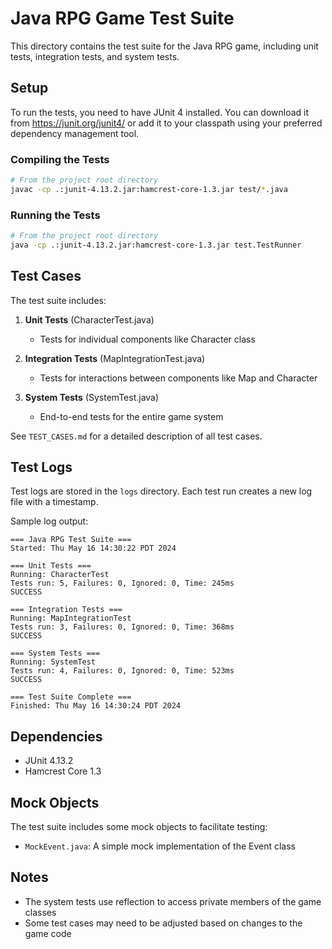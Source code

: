 # Java RPG Game Test Suite

This directory contains the test suite for the Java RPG game, including unit tests, integration tests, and system tests.

## Setup

To run the tests, you need to have JUnit 4 installed. You can download it from https://junit.org/junit4/ or add it to your classpath using your preferred dependency management tool.

### Compiling the Tests

```bash
# From the project root directory
javac -cp .:junit-4.13.2.jar:hamcrest-core-1.3.jar test/*.java
```

### Running the Tests

```bash
# From the project root directory
java -cp .:junit-4.13.2.jar:hamcrest-core-1.3.jar test.TestRunner
```

## Test Cases

The test suite includes:

1. **Unit Tests** (CharacterTest.java)
   - Tests for individual components like Character class

2. **Integration Tests** (MapIntegrationTest.java)
   - Tests for interactions between components like Map and Character

3. **System Tests** (SystemTest.java)
   - End-to-end tests for the entire game system

See `TEST_CASES.md` for a detailed description of all test cases.

## Test Logs

Test logs are stored in the `logs` directory. Each test run creates a new log file with a timestamp.

Sample log output:
```
=== Java RPG Test Suite ===
Started: Thu May 16 14:30:22 PDT 2024

=== Unit Tests ===
Running: CharacterTest
Tests run: 5, Failures: 0, Ignored: 0, Time: 245ms
SUCCESS

=== Integration Tests ===
Running: MapIntegrationTest
Tests run: 3, Failures: 0, Ignored: 0, Time: 368ms
SUCCESS

=== System Tests ===
Running: SystemTest
Tests run: 4, Failures: 0, Ignored: 0, Time: 523ms
SUCCESS

=== Test Suite Complete ===
Finished: Thu May 16 14:30:24 PDT 2024
```

## Dependencies

- JUnit 4.13.2
- Hamcrest Core 1.3

## Mock Objects

The test suite includes some mock objects to facilitate testing:
- `MockEvent.java`: A simple mock implementation of the Event class

## Notes

- The system tests use reflection to access private members of the game classes
- Some test cases may need to be adjusted based on changes to the game code 